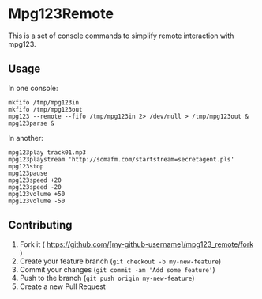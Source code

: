 # Mpg123Remote

This is a set of console commands to simplify remote interaction with mpg123.

## Usage

In one console:

    mkfifo /tmp/mpg123in
    mkfifo /tmp/mpg123out
    mpg123 --remote --fifo /tmp/mpg123in 2> /dev/null > /tmp/mpg123out &
    mpg123parse &

In another:

    mpg123play track01.mp3
    mpg123playstream 'http://somafm.com/startstream=secretagent.pls'
    mpg123stop
    mpg123pause
    mpg123speed +20
    mpg123speed -20
    mpg123volume +50
    mpg123volume -50

## Contributing

1. Fork it ( https://github.com/[my-github-username]/mpg123_remote/fork )
2. Create your feature branch (`git checkout -b my-new-feature`)
3. Commit your changes (`git commit -am 'Add some feature'`)
4. Push to the branch (`git push origin my-new-feature`)
5. Create a new Pull Request
